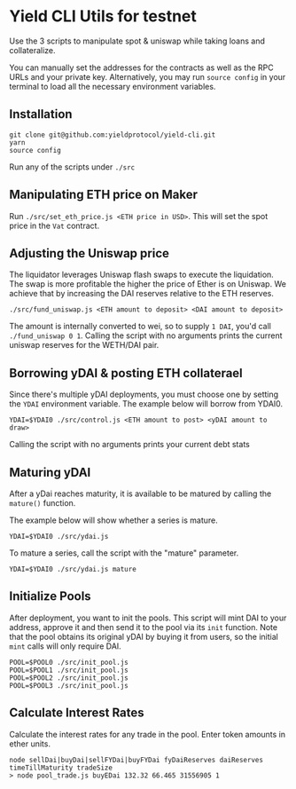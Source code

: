 # Yield CLI Utils for testnet

Use the 3 scripts to manipulate spot & uniswap while taking loans and collateralize.

You can manually set the addresses for the contracts as well as the RPC URLs and your private
key. Alternatively, you may run `source config` in your terminal to load all the necessary environment
variables.

## Installation

```
git clone git@github.com:yieldprotocol/yield-cli.git
yarn
source config
```

Run any of the scripts under `./src`

## Manipulating ETH price on Maker

Run `./src/set_eth_price.js <ETH price in USD>`. This will set the spot price in the `Vat` contract.

## Adjusting the Uniswap price

The liquidator leverages Uniswap flash swaps to execute the liquidation. The swap
is more profitable the higher the price of Ether is on Uniswap. We achieve that by
increasing the DAI reserves relative to the ETH reserves.

`./src/fund_uniswap.js <ETH amount to deposit> <DAI amount to deposit>`

The amount is internally converted to wei, so to supply `1 DAI`, you'd call `./fund_uniswap 0 1`.
Calling the script with no arguments prints the current uniswap reserves for the WETH/DAI pair.

## Borrowing yDAI & posting ETH collaterael

Since there's multiple yDAI deployments, you must choose one by setting the `YDAI`
environment variable. The example below will borrow from YDAI0.

`YDAI=$YDAI0 ./src/control.js <ETH amount to post> <yDAI amount to draw>`

Calling the script with no arguments prints your current debt stats

## Maturing yDAI 

After a yDai reaches maturity, it is available to be matured by calling the `mature()` function. 

The example below will show whether a series is mature.

`YDAI=$YDAI0 ./src/ydai.js`

To mature a series, call the script with the "mature" parameter.

`YDAI=$YDAI0 ./src/ydai.js mature`

## Initialize Pools

After deployment, you want to init the pools. This script will mint DAI to your address, approve it
and then send it to the pool via its `init` function. Note that the pool obtains its original yDAI by buying
it from users, so the initial `mint` calls will only require DAI.

```
POOL=$POOL0 ./src/init_pool.js
POOL=$POOL1 ./src/init_pool.js
POOL=$POOL2 ./src/init_pool.js
POOL=$POOL3 ./src/init_pool.js
```

## Calculate Interest Rates

Calculate the interest rates for any trade in the pool. Enter token amounts in ether units.

```
node sellDai|buyDai|sellFYDai|buyFYDai fyDaiReserves daiReserves timeTillMaturity tradeSize
> node pool_trade.js buyEDai 132.32 66.465 31556905 1
```
